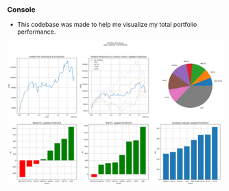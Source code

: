 ### Console
- This codebase was made to help me visualize my total portfolio performance. 

![image](img/output.png)